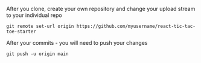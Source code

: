 After you clone, create your own repository and change your upload stream to your individual repo

```
git remote set-url origin https://github.com/myusername/react-tic-tac-toe-starter
```

After your commits - you will need to push your changes

```git push -u origin main```
